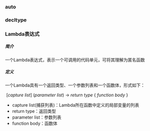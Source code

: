 ### auto







### decltype







### Lambda表达式

##### 简介

一个Lambda表达式，表示一个可调用的代码单元，可将其理解为匿名函数

##### 定义

一个Lambda具有一个返回类型、一个参数列表和一个函数体，形式如下：

​		[*capture list*] (*parameter list*) -> *return type* { *function body* }

*   capture list(捕获列表)：Lambda所在函数中定义的局部变量的列表
*   return type：返回类型
*   parameter list：参数列表
*   function body：函数体